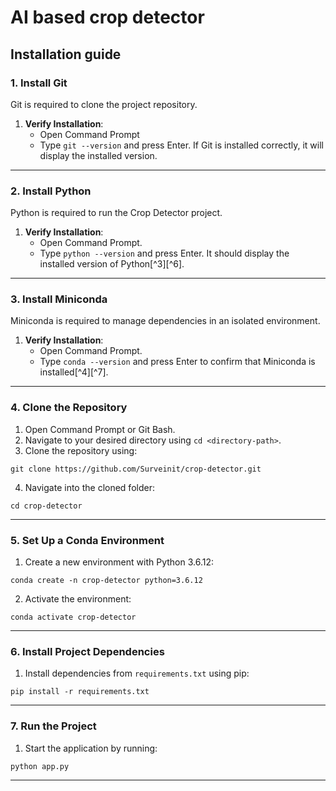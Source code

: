 # AI based crop detector

## Installation guide

### **1. Install Git**

Git is required to clone the project repository.

1. **Verify Installation**:
    - Open Command Prompt
    - Type `git --version` and press Enter. If Git is installed correctly, it will display the installed version.

---

### **2. Install Python**

Python is required to run the Crop Detector project.

1. **Verify Installation**:
    - Open Command Prompt.
    - Type `python --version` and press Enter. It should display the installed version of Python[^3][^6].

---

### **3. Install Miniconda**

Miniconda is required to manage dependencies in an isolated environment.

1. **Verify Installation**:
    - Open Command Prompt.
    - Type `conda --version` and press Enter to confirm that Miniconda is installed[^4][^7].

---

### **4. Clone the Repository**

1. Open Command Prompt or Git Bash.
2. Navigate to your desired directory using `cd <directory-path>`.
3. Clone the repository using:

```
git clone https://github.com/Surveinit/crop-detector.git
```

4. Navigate into the cloned folder:

```
cd crop-detector
```


---

### **5. Set Up a Conda Environment**

1. Create a new environment with Python 3.6.12:

```
conda create -n crop-detector python=3.6.12
```

2. Activate the environment:

```
conda activate crop-detector
```


---

### **6. Install Project Dependencies**

1. Install dependencies from `requirements.txt` using pip:

```
pip install -r requirements.txt
```


---

### **7. Run the Project**

1. Start the application by running:

```
python app.py
```

---
